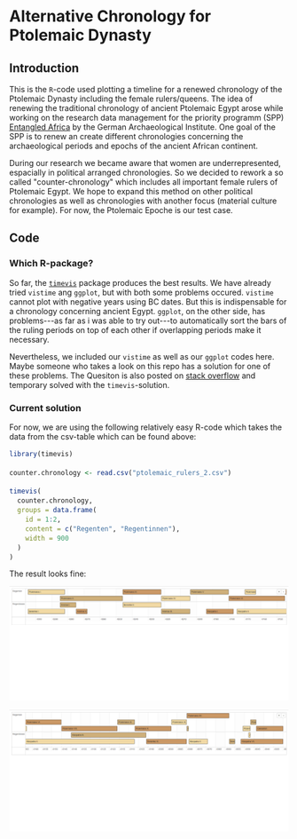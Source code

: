 # Alternative Chronology for Ptolemaic Dynasty

## Introduction

This is the `R`-code used plotting a timeline for a renewed chronology of the Ptolemaic Dynasty 
including the female rulers/queens. The idea of renewing the traditional chronology of ancient 
Ptolemaic Egypt arose while working on the research data management for the priority programm (SPP) 
[Entangled Africa](https://www.dainst.blog/entangled-africa/en/home/) by the German Archaeological 
Institute. One goal of the SPP is to renew an create different chronologies concerning the 
archaeological periods and epochs of the ancient African continent.

During our research we became aware that women are underrepresented, espacially in political 
arranged chronologies. So we decided to rework a so called "counter-chronology" which includes all 
important female rulers of Ptolemaic Egypt. We hope to expand this method on other political 
chronologies as well as chronologies with another focus (material culture for example). For now, the 
Ptolemaic Epoche is our test case.

## Code

### Which R-package?

So far, the [`timevis`](https://github.com/daattali/timevis) package produces the best results. We 
have already tried `vistime` ang `ggplot`, but with both some problems occured. `vistime` cannot 
plot with negative years using BC dates. But this is indispensable for a chronology concerning 
ancient Egypt. `ggplot`, on the other side, has problems---as far as i was able to try out---to 
automatically sort the bars of the ruling periods on top of each other if overlapping periods make 
it necessary.

Nevertheless, we included our `vistime` as well as our `ggplot` codes here. Maybe someone who takes 
a look on this repo has a solution for one of these problems. The Quesiton is also posted on [stack 
overflow](https://stackoverflow.com/questions/75028646/plotting-historical-periods-in-a-timeline-using-r-and-vistime-package-bc-not-po/75028944#75028944) 
and temporary solved with the `timevis`-solution.

### Current solution

For now, we are using the following relatively easy R-code which takes the data from the csv-table which can be 
found above:

~~~R
library(timevis)

counter.chronology <- read.csv("ptolemaic_rulers_2.csv")

timevis(
  counter.chronology, 
  groups = data.frame(
    id = 1:2, 
    content = c("Regenten", "Regentinnen"),
    width = 900
  )
)
~~~

The result looks fine:

![Chronology part 1](https://github.com/lukeflo/counter_chronology_ptolemies/blob/main/counter_plot_part_1_v2.png?raw=true)

![Chronology part 2](https://github.com/lukeflo/counter_chronology_ptolemies/blob/main/counter_plot_part_2_v2.png?raw=true)
